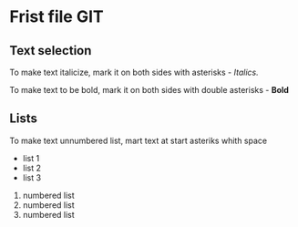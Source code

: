 # Frist file GIT

## Text selection

To make text italicize, mark it on both sides with asterisks -
*Italics.*

To make text to be bold, mark it on both sides with double asterisks -
**Bold**

## Lists

To make text unnumbered list, mart text at start asteriks whith space
* list 1
* list 2
* list 3

1. numbered list
2. numbered list
3. numbered list